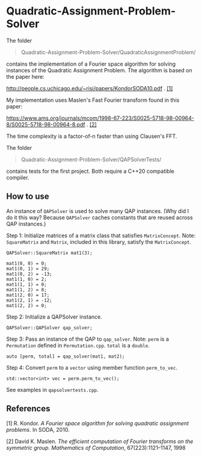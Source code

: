 # Quadratic-Assignment-Problem-Solver

The folder 

> Quadratic-Assignment-Problem-Solver/QuadraticAssignmentProblem/

contains the implementation of a Fourier space algorithm for solving instances of the Quadratic Assignment Problem. The algorithm is based on the paper here:

http://people.cs.uchicago.edu/~risi/papers/KondorSODA10.pdf . [[1]](#1)

My implementation uses Maslen's Fast Fourier transform found in this paper: 

https://www.ams.org/journals/mcom/1998-67-223/S0025-5718-98-00964-8/S0025-5718-98-00964-8.pdf . [[2]](#2)

The time complexity is a factor-of-n faster than using Clausen's FFT.

The folder 

> Quadratic-Assignment-Problem-Solver/QAPSolverTests/

contains tests for the first project. Both require a C++20 compatible compiler.

## How to use 

An instance of ```QAPSolver``` is used to solve many QAP instances. (Why did I do it this way? Because ```QAPSolver``` caches constants that are reused across QAP instances.) 

Step 1: Initialize matrices of a matrix class that satisfies ```MatrixConcept```.
Note: ```SquareMatrix``` and ```Matrix```, included in this library, satisfy the ```MatrixConcept```.

```
QAPSolver::SquareMatrix mat1(3);

mat1(0, 0) = 0;
mat1(0, 1) = 29;
mat1(0, 2) = -13;
mat1(1, 0) = 2;
mat1(1, 1) = 0;
mat1(1, 2) = 8;
mat1(2, 0) = 17;
mat1(2, 1) = -12;
mat1(2, 2) = 0;
```

Step 2: Initialize a QAPSolver instance.

```
QAPSolver::QAPSolver qap_solver;
```

Step 3: Pass an instance of the QAP to ```qap_solver```.
Note: ```perm``` is a ```Permutation``` defined in ```Permutation.cpp```.
```total``` is a ```double```.

```
auto [perm, total] = qap_solver(mat1, mat2);
```

Step 4: Convert ```perm``` to a ```vector``` using member function ```perm_to_vec```.

```
std::vector<int> vec = perm.perm_to_vec();
```

See examples in ```qapsolvertests.cpp```.


## References
<a id="1">[1]</a> 
R. Kondor. *A Fourier space algorithm for solving quadratic assignment problems*. In SODA, 2010.

<a id="2">[2]</a> 
David K. Maslen. *The efficient computation of Fourier transforms on the symmetric group. Mathematics of Computation*, 67(223):1121–1147, 1998

